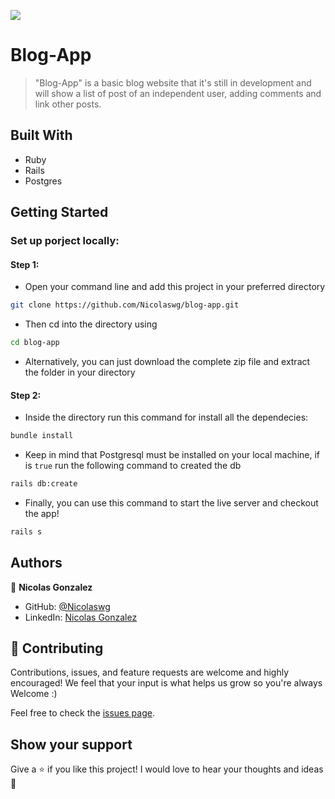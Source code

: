 <!-- @format -->

![](https://img.shields.io/badge/Microverse-blueviolet)

# Blog-App

> "Blog-App" is a basic blog website that it's still in development and will show a list of post of an independent user, adding comments and link other posts.

## Built With

- Ruby
- Rails
- Postgres

## Getting Started

### Set up porject locally:

#### Step 1:

- Open your command line and add this project in your preferred directory

```bash
git clone https://github.com/Nicolaswg/blog-app.git
```

- Then cd into the directory using

```bash
cd blog-app
```

- Alternatively, you can just download the complete zip file and extract the folder in your directory

#### Step 2:

- Inside the directory run this command for install all the dependecies:

```bash
bundle install
```

- Keep in mind that Postgresql must be installed on your local machine, if is `true` run the following command to created the db

```bash
rails db:create
```

- Finally, you can use this command to start the live server and checkout the app!

```bash
rails s
```

## Authors

👤 **Nicolas Gonzalez**

- GitHub: [@Nicolaswg](https://github.com/Nicolaswg)
- LinkedIn: [Nicolas Gonzalez](https://www.linkedin.com/in/nicolas-gb/)

## 🤝 Contributing

Contributions, issues, and feature requests are welcome and highly encouraged!
We feel that your input is what helps us grow so you're always Welcome :)

Feel free to check the [issues page](https://github.com/Nicolaswg/blog-app/issues).

## Show your support

Give a ⭐️ if you like this project!
I would love to hear your thoughts and ideas 🖤
